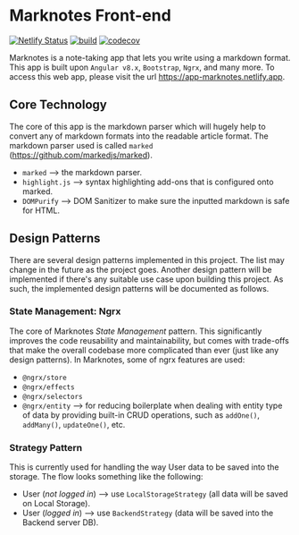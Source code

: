 # Marknotes Front-end

[![Netlify Status](https://api.netlify.com/api/v1/badges/3effcdd0-a94c-493a-a3b6-1b2a125f41af/deploy-status)](https://app.netlify.com/sites/app-marknotes/deploys) [![build](https://github.com/Christian-007/marknotes-fe/workflows/Build/badge.svg)](https://github.com/Christian-007/marknotes-fe/actions) [![codecov](https://codecov.io/gh/Christian-007/marknotes-fe/branch/master/graph/badge.svg)](https://codecov.io/gh/Christian-007/marknotes-fe)

Marknotes is a note-taking app that lets you write using a markdown format. This app is built upon `Angular v8.x`, `Bootstrap`, `Ngrx`, and many more. To access this web app, please visit the url https://app-marknotes.netlify.app.

## Core Technology

The core of this app is the markdown parser which will hugely help to convert any of markdown formats into the readable article format. The markdown parser used is called `marked` (https://github.com/markedjs/marked).

- `marked` --> the markdown parser.
- `highlight.js` --> syntax highlighting add-ons that is configured onto marked.
- `DOMPurify` --> DOM Sanitizer to make sure the inputted markdown is safe for HTML.

## Design Patterns

There are several design patterns implemented in this project. The list may change in the future as the project goes. Another design pattern will be implemented if there's any suitable use case upon building this project. As such, the implemented design patterns will be documented as follows.

### State Management: Ngrx

The core of Marknotes _State Management_ pattern. This significantly improves the code reusability and maintainability, but comes with trade-offs that make the overall codebase more complicated than ever (just like any design patterns). In Marknotes, some of ngrx features are used:

- `@ngrx/store`
- `@ngrx/effects`
- `@ngrx/selectors`
- `@ngrx/entity` --> for reducing boilerplate when dealing with entity type of data by providing built-in CRUD operations, such as `addOne()`, `addMany()`, `updateOne()`, etc.

### Strategy Pattern

This is currently used for handling the way User data to be saved into the storage. The flow looks something like the following:

- User (_not logged in_) --> use `LocalStorageStrategy` (all data will be saved on Local Storage).
- User (_logged in_) --> use `BackendStrategy` (data will be saved into the Backend server DB).
